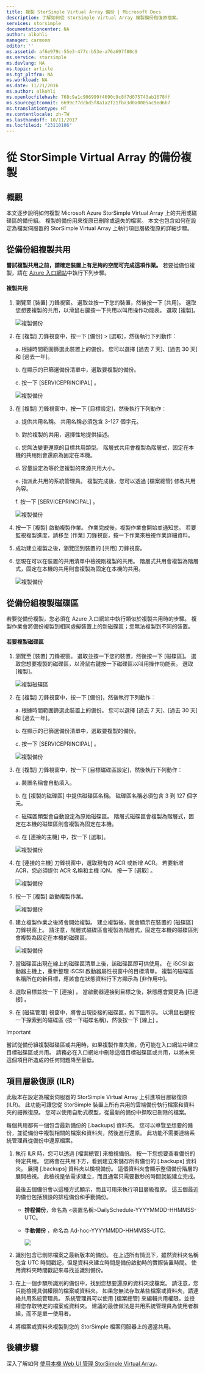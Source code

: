 ```yaml
---
title: 複製 StorSimple Virtual Array 備份 | Microsoft Docs
description: 了解如何從 StorSimple Virtual Array 複製備份和復原檔案。
services: storsimple
documentationcenter: NA
author: alkohli
manager: carmonm
editor: ''
ms.assetid: af6e979c-55e3-477c-b53e-a76a697f80c9
ms.service: storsimple
ms.devlang: NA
ms.topic: article
ms.tgt_pltfrm: NA
ms.workload: NA
ms.date: 11/21/2016
ms.author: alkohli
ms.openlocfilehash: 768c9a1c906999f4690c9c8f7d075743ab1678ff
ms.sourcegitcommit: 6699c77dcbd5f8a1a2f21fba3d0a0005ac9ed6b7
ms.translationtype: HT
ms.contentlocale: zh-TW
ms.lasthandoff: 10/11/2017
ms.locfileid: "23110106"
---
```

# <a name="clone-from-a-backup-of-your-storsimple-virtual-array"></a>從 StorSimple Virtual Array 的備份複製

## <a name="overview"></a>概觀

本文逐步說明如何複製 Microsoft Azure StorSimple Virtual Array 上的共用或磁碟區的備份組。 複製的備份用來復原已刪除或遺失的檔案。 本文也包含如何在設定為檔案伺服器的 StorSimple Virtual Array 上執行項目層級復原的詳細步驟。

## <a name="clone-shares-from-a-backup-set"></a>從備份組複製共用

**嘗試複製共用之前，請確定裝置上有足夠的空間可完成這項作業。** 若要從備份複製，請在 [Azure 入口網站](https://portal.azure.com/)中執行下列步驟。

#### <a name="to-clone-a-share"></a>複製共用

1. 瀏覽至 [裝置] 刀鋒視窗。 選取並按一下您的裝置，然後按一下 [共用]。 選取您想要複製的共用，以滑鼠右鍵按一下共用以叫用操作功能表。 選取 [複製]。
   
   ![複製備份](./media/storsimple-virtual-array-clone/cloneshare1.png)
2. 在 [複製] 刀鋒視窗中，按一下 [備份] > [選取]，然後執行下列動作︰ 
   
   a.    根據時間範圍篩選此裝置上的備份。 您可以選擇 [過去 7 天]、[過去 30 天] 和 [過去一年]。
   
   b.    在顯示的已篩選備份清單中，選取要複製的備份。
   
   c.    按一下 [SERVICEPRINCIPAL] 。
   
   ![複製備份](./media/storsimple-virtual-array-clone/cloneshare3.png)
3. 在 [複製] 刀鋒視窗中，按一下 [目標設定]，然後執行下列動作︰
   
   a.    提供共用名稱。 共用名稱必須包含 3-127 個字元。
   
   b.    對於複製的共用，選擇性地提供描述。
   
   c.    您無法變更還原的目標共用類型。 階層式共用會複製為階層式，固定在本機的共用則會還原為固定在本機。
   
   d.    容量設定為等於您複製的來源共用大小。
   
   e.    指派此共用的系統管理員。 複製完成後，您可以透過 [檔案總管] 修改共用內容。
   
   f.    按一下 [SERVICEPRINCIPAL] 。
   
   ![複製備份](./media/storsimple-virtual-array-clone/cloneshare6.png)

4. 按一下 [複製] 啟動複製作業。 作業完成後，複製作業會開始並通知您。 若要監視複製進度，請移至 [作業] 刀鋒視窗，按一下作業來檢視作業詳細資料。
5. 成功建立複製之後，瀏覽回到裝置的 [共用] 刀鋒視窗。
6. 您現在可以在裝置的共用清單中檢視剛複製的共用。 階層式共用會複製為階層式，固定在本機的共用則會複製為固定在本機的共用。
   
   ![複製備份](./media/storsimple-virtual-array-clone/cloneshare10.png)

## <a name="clone-volumes-from-a-backup-set"></a>從備份組複製磁碟區

若要從備份複製，您必須在 Azure 入口網站中執行類似於複製共用時的步驟。 複製作業會將備份複製到相同虛擬裝置上的新磁碟區；您無法複製到不同的裝置。

#### <a name="to-clone-a-volume"></a>若要複製磁碟區

1. 瀏覽至 [裝置] 刀鋒視窗。 選取並按一下您的裝置，然後按一下 [磁碟區]。 選取您想要複製的磁碟區，以滑鼠右鍵按一下磁碟區以叫用操作功能表。 選取 [複製]。
   
   ![複製磁碟區](./media/storsimple-virtual-array-clone/clonevolume1.png)
2. 在 [複製] 刀鋒視窗中，按一下 [備份]，然後執行下列動作︰ 
   
   a.    根據時間範圍篩選此裝置上的備份。 您可以選擇 [過去 7 天]、[過去 30 天] 和 [過去一年]。 
   
   b.    在顯示的已篩選備份清單中，選取要複製的備份。
   
   c.    按一下 [SERVICEPRINCIPAL] 。
   
   ![複製備份](./media/storsimple-virtual-array-clone/clonevolume3.png)
3. 在 [複製] 刀鋒視窗中，按一下 [目標磁碟區設定]，然後執行下列動作︰
   
   a. 裝置名稱會自動填入。
   
   b. 在 [複製的磁碟區] 中提供磁碟區名稱。 磁碟區名稱必須包含 3 到 127 個字元。
   
   c. 磁碟區類型會自動設定為原始磁碟區。 階層式磁碟區會複製為階層式，固定在本機的磁碟區則會複製為固定在本機。
   
   d. 在 [連接的主機] 中，按一下 [選取]。
   
   ![複製備份](./media/storsimple-virtual-array-clone/clonevolume4.png)
4. 在 [連接的主機] 刀鋒視窗中，選取現有的 ACR 或新增 ACR。 若要新增 ACR，您必須提供 ACR 名稱和主機 IQN。 按一下 [選取] 。
   
   ![複製備份](./media/storsimple-virtual-array-clone/clonevolume5.png)
5. 按一下 [複製] 啟動複製作業。
   
   ![複製備份](./media/storsimple-virtual-array-clone/clonevolume6.png)  
6. 建立複製作業之後將會開始複製。 建立複製後，就會顯示在裝置的 [磁碟區] 刀鋒視窗上。 請注意，階層式磁碟區會複製為階層式，固定在本機的磁碟區則會複製為固定在本機的磁碟區。
   
   ![複製備份](./media/storsimple-virtual-array-clone/clonevolume8.png)
7. 當磁碟區出現在線上的磁碟區清單上後，該磁碟區即可供使用。 在 iSCSI 啟動器主機上，重新整理 iSCSI 啟動器屬性視窗中的目標清單。 複製的磁碟區名稱所在的新目標，應該會在狀態資料行下方顯示為 [非作用中]。
8. 選取目標並按一下 [連接] 。 當啟動器連接到目標之後，狀態應會變更為 [已連接] 。
9. 在 [磁碟管理] 視窗中，將會出現掛接的磁碟區，如下圖所示。 以滑鼠右鍵按一下探索到的磁碟區 (按一下磁碟名稱)，然後按一下 [線上] 。

> [!IMPORTANT]
> 嘗試從備份組複製磁碟區或共用時，如果複製作業失敗，仍可能在入口網站中建立目標磁碟區或共用。 請務必在入口網站中刪除這個目標磁碟區或共用，以將未來這個項目所造成的任何問題降至最低。
> 
> 

## <a name="item-level-recovery-ilr"></a>項目層級復原 (ILR)

此版本在設定為檔案伺服器的 StorSimple Virtual Array 上引進項目層級復原 (ILR)。 此功能可讓您從 StorSimple 裝置上所有共用的雲端備份執行檔案和資料夾的細微復原。 您可以使用自助式模型，從最新的備份中擷取已刪除的檔案。

每個共用都有一個包含最新備份的 [.backups]  資料夾。 您可以導覽至想要的備份，並從備份中複製相關的檔案和資料夾，然後進行還原。 此功能不需要連絡系統管理員從備份中還原檔案。

1. 執行 ILR 時，您可以透過 [檔案總管] 來檢視備份。 按一下您想要查看備份的特定共用。 您將會在共用下方，看到建立來儲存所有備份的 [.backups]  資料夾。 展開 [.backups]  資料夾以檢視備份。 這個資料夾會顯示整個備份階層的展開檢視。 此檢視是依需求建立，而且通常只需要數秒的時間就能建立完成。
   
   最後五個備份會以這種方式顯示，而且可用來執行項目層級復原。 這五個最近的備份包括預設的排程備份和手動備份。
   
   * **排程備份**，命名為 &lt;裝置名稱&gt;DailySchedule-YYYYMMDD-HHMMSS-UTC。
   * **手動備份** ，命名為 Ad-hoc-YYYYMMDD-HHMMSS-UTC。
     
     ![](./media/storsimple-virtual-array-clone/image14.png)

2. 識別包含已刪除檔案之最新版本的備份。 在上述所有情況下，雖然資料夾名稱包含 UTC 時間戳記，但是資料夾建立時間是備份啟動時的實際裝置時間。 使用資料夾時間戳記來尋找並識別備份。

3. 在上一個步驟所識別的備份中，找到您想要還原的資料夾或檔案。 請注意，您只能檢視具備權限的檔案或資料夾。 如果您無法存取某些檔案或資料夾，請連絡共用系統管理員。 系統管理員可以使用 [檔案總管] 來編輯共用權限，並授權您存取特定的檔案或資料夾。 建議的最佳做法是共用系統管理員為使用者群組，而不是單一使用者。

4. 將檔案或資料夾複製到您的 StorSimple 檔案伺服器上的適當共用。

## <a name="next-steps"></a>後續步驟

深入了解如何 [使用本機 Web UI 管理 StorSimple Virtual Array](storsimple-ova-web-ui-admin.md)。

